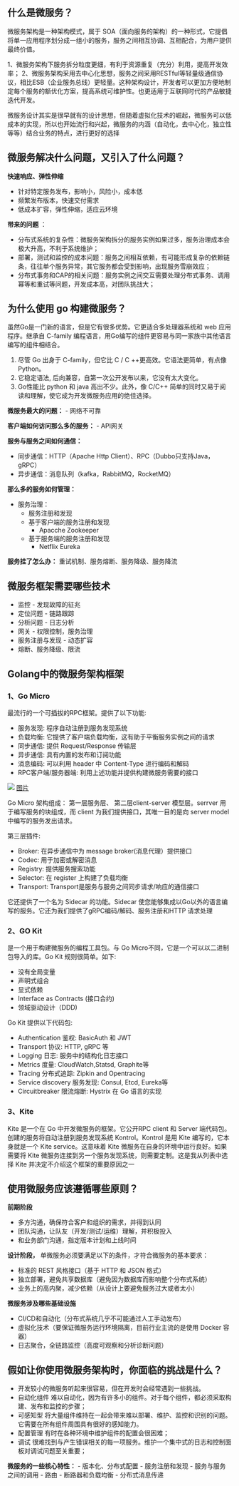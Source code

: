## 什么是微服务？ ##
微服务架构是一种架构模式，属于 SOA（面向服务的架构）的一种形式，它提倡将单一应用程序划分成一组小的服务，服务之间相互协调、互相配合，为用户提供最终价值。

1、微服务架构下服务拆分粒度更细，有利于资源重复（充分）利用，提高开发效率；
2、微服务架构采用去中心化思想，服务之间采用RESTful等轻量级通信协议，相比ESB（企业服务总线）更轻量。这种架构设计，开发者可以更加方便地制定每个服务的额优化方案，提高系统可维护性。也更适用于互联网时代的产品敏捷迭代开发。

微服务设计其实是很早就有的设计思想，但随着虚拟化技术的崛起，微服务可以低成本的实现，所以也开始流行和兴起，微服务的内涵（自动化，去中心化，独立性等等）结合业务的特点，进行更好的选择


## 微服务解决什么问题，又引入了什么问题？ ##
**快速响应、弹性伸缩**
- 针对特定服务发布，影响小，风险小，成本低
- 频繁发布版本，快速交付需求
- 低成本扩容，弹性伸缩，适应云环境
 
**带来的问题** ：
- 分布式系统的复杂性：微服务架构拆分的服务实例如果过多，服务治理成本会极大升高，不利于系统维护；
- 部署，测试和监控的成本问题：服务之间相互依赖，有可能形成复杂的依赖链条，往往单个服务异常，其它服务都会受到影响，出现服务雪崩效应；
- 分布式事务和CAP的相关问题：服务实例之间交互需要处理分布式事务、调用幂等和重试等问题，开发成本高，对团队挑战大；


## 为什么使用 go 构建微服务？ ##
虽然Go是一门新的语言，但是它有很多优势。它更适合多处理器系统和 web 应用程序。继承自 C-family 编程语言，用Go编写的组件更容易与同一家族中其他语言编写的组件相结合。

1. 尽管 Go 出身于 C-family，但它比 C / C ++更高效。它语法更简单，有点像 Python。
1. 它稳定语法, 后向兼容，自第一次公开发布以来，它没有太大变化。
1. Go性能比 python 和 java 高出不少。此外，像 C/C++ 简单的同时又易于阅读和理解，使它成为开发微服务应用的绝佳选择。



**微服务最大的问题：** - 网络不可靠

**客户端如何访问那么多的服务：** - API网关

**服务与服务之间如何通信：**
- 同步通信：HTTP（Apache Http Client）、RPC（Dubbo只支持Java，gRPC）
- 异步通信：消息队列（kafka，RabbitMQ，RocketMQ）

**那么多的服务如何管理：**

- 服务治理：
	- 服务注册和发现
	- 基于客户端的服务注册和发现
		- Apacche Zookeeper
	- 基于服务端的服务注册和发现
		- Netflix Eureka

**服务挂了怎么办：** 重试机制、服务熔断、服务降级、服务降流



## 微服务框架需要哪些技术 ##
- 监控 - 发现故障的征兆 
- 定位问题 - 链路跟踪 
- 分析问题 - 日志分析 
- 网关 - 权限控制，服务治理 
- 服务注册与发现 - 动态扩容
- 熔断、服务降级、限流 



## Golang中的微服务架构框架 ##

### 1、Go Micro ###
最流行的一个可插拔的RPC框架。提供了以下功能:
- 服务发现: 程序自动注册到服务发现系统
- 负载均衡: 它提供了客户端负载均衡，这有助于平衡服务实例之间的请求
- 同步通信: 提供 Request/Response 传输层
- 异步通信: 具有内置的发布和订阅功能
- 消息编码: 可以利用 header 中 Content-Type 进行编码和解码
- RPC客户端/服务器端: 利用上述功能并提供构建微服务需要的接口

![](https://camo.githubusercontent.com/9057599d2bc2d3c79c43423521d71f4ea0851457/68747470733a2f2f6d6963726f2e6d752f646f63732f696d616765732f676f2d6d6963726f2e737667)
[图片](https://camo.githubusercontent.com/9057599d2bc2d3c79c43423521d71f4ea0851457/68747470733a2f2f6d6963726f2e6d752f646f63732f696d616765732f676f2d6d6963726f2e737667)

Go Micro 架构组成：
第一层服务层、
第二层client-server 模型层。serrver 用于编写服务的块组成，而 client 为我们提供接口，其唯一目的是向 server model 中编写的服务发出请求。

第三层插件:
- Broker: 在异步通信中为 message broker(消息代理）提供接口
- Codec: 用于加密或解密消息
- Registry: 提供服务搜索功能
- Selector: 在 register 上构建了负载均衡
- Transport: Transport是服务与服务之间同步请求/响应的通信接口

它还提供了一个名为 Sidecar 的功能。Sidecar 使您能够集成以Go以外的语言编写的服务。它还为我们提供了gRPC编码/解码、服务注册和HTTP 请求处理

### 2、GO Kit ###

是一个用于构建微服务的编程工具包。与 Go Micro不同，它是一个可以以二进制包导入的库。Go Kit 规则很简单。如下:

- 没有全局变量
- 声明式组合
- 显式依赖
- Interface as Contracts (接口合约)
- 领域驱动设计（DDD)


Go Kit 提供以下代码包:

- Authentication 鉴权: BasicAuth 和 JWT
- Transport 协议: HTTP, gRPC 等
- Logging 日志: 服务中的结构化日志接口
- Metrics 度量: CloudWatch,Statsd, Graphite等
- Tracing 分布式追踪: Zipkin and Opentracing
- Service discovery 服务发现: Consul, Etcd, Eureka等
- Circuitbreaker 限流熔断: Hystrix 在 Go 语言的实现


### 3、Kite ###
Kite 是一个在 Go 中开发微服务的框架。它公开RPC client 和 Server 端代码包。创建的服务将自动注册到服务发现系统 Kontrol。Kontrol 是用 Kite 编写的，它本身就是一个 Kite service。这意味着 Kite 微服务在自身的环境中运行良好。如果需要将 Kite 微服务连接到另一个服务发现系统，则需要定制。这是我从列表中选择 Kite 并决定不介绍这个框架的重要原因之一


## 使用微服务应该遵循哪些原则？ ##

**前期阶段**

- 多方沟通，确保符合客户和组织的需求，并得到认同
- 团队沟通，让队友（开发/测试/运维）理解，并积极投入
- 和业务部门沟通，指定版本计划和上线时间

**设计阶段，** 单微服务必须要满足以下的条件，才符合微服务的基本要求：

- 标准的 REST 风格接口（基于 HTTP 和 JSON 格式）
- 独立部署，避免共享数据库（避免因为数据库而影响整个分布式系统）
- 业务上的高内聚，减少依赖（从设计上要避免服务过大或者太小）
 
**微服务涉及哪些基础设施**

- CI/CD和自动化（分布式系统几乎不可能通过人工手动发布）
- 虚拟化技术（要保证微服务运行环境隔离，目前行业主流的是使用 Docker 容器）
- 日志聚合，全链路监控（高度可观察和分析诊断问题）
 



## 假如让你使用微服务架构时，你面临的挑战是什么？ ##

- 开发较小的微服务听起来很容易，但在开发时会经常遇到一些挑战。
- 自动化组件 难以自动化，因为有许多小的组件。对于每个组件，都必须采取构建、发布和监控的步骤；
- 可感知型 将大量组件维持在一起会带来难以部署、维护、监控和识别的问题。它需要在所有组件周围具有很好的感知能力。
- 配置管理 有时在各种环境中维护组件的配置会很困难；
- 调试 很难找到与产生错误相关的每一项服务。维护一个集中式的日志和控制面板对调试问题至关重要；

**微服务的一些核心特性：**
	- 版本化、分布式配置
	- 服务注册和发现
	- 服务与服务之间的调用
	- 路由
	- 断路器和负载均衡
	- 分布式消息传递




